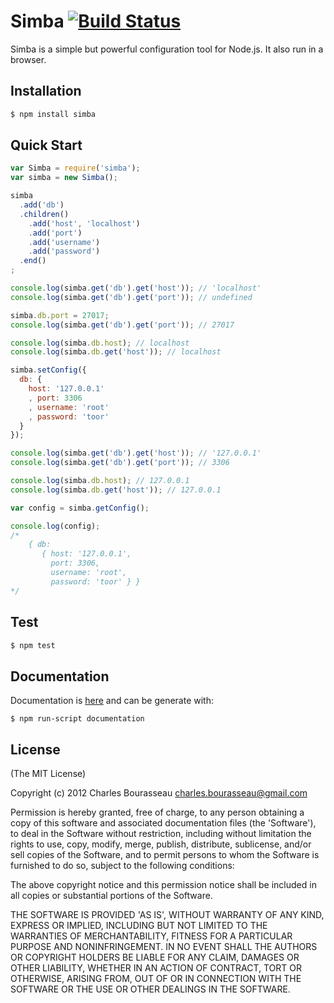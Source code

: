 # Simba [![Build Status](https://secure.travis-ci.org/cbou/simba.js.png)](http://travis-ci.org/cbou/simba.js)

Simba is a simple but powerful configuration tool for Node.js. It also run in a browser.

## Installation

```bash
$ npm install simba
```

## Quick Start

```javascript
var Simba = require('simba');
var simba = new Simba();

simba
  .add('db')
  .children() 
    .add('host', 'localhost')
    .add('port')
    .add('username')
    .add('password')
  .end()
;

console.log(simba.get('db').get('host')); // 'localhost'
console.log(simba.get('db').get('port')); // undefined

simba.db.port = 27017;
console.log(simba.get('db').get('port')); // 27017

console.log(simba.db.host); // localhost
console.log(simba.db.get('host')); // localhost

simba.setConfig({
  db: {
    host: '127.0.0.1'
    , port: 3306
    , username: 'root'
    , password: 'toor'
  }
});

console.log(simba.get('db').get('host')); // '127.0.0.1'
console.log(simba.get('db').get('port')); // 3306

console.log(simba.db.host); // 127.0.0.1
console.log(simba.db.get('host')); // 127.0.0.1

var config = simba.getConfig();

console.log(config);
/*
    { db: 
       { host: '127.0.0.1',
         port: 3306,
         username: 'root',
         password: 'toor' } }
*/
```

## Test

```bash
$ npm test
```

## Documentation

Documentation is [here](https://github.com/cbou/simba.js/blob/master/doc/api.md) and can be generate with:

    $ npm run-script documentation

## License

(The MIT License)

Copyright (c) 2012 Charles Bourasseau charles.bourasseau@gmail.com

Permission is hereby granted, free of charge, to any person obtaining a copy of this software and associated documentation files (the 'Software'), to deal in the Software without restriction, including without limitation the rights to use, copy, modify, merge, publish, distribute, sublicense, and/or sell copies of the Software, and to permit persons to whom the Software is furnished to do so, subject to the following conditions:

The above copyright notice and this permission notice shall be included in all copies or substantial portions of the Software.

THE SOFTWARE IS PROVIDED 'AS IS', WITHOUT WARRANTY OF ANY KIND, EXPRESS OR IMPLIED, INCLUDING BUT NOT LIMITED TO THE WARRANTIES OF MERCHANTABILITY, FITNESS FOR A PARTICULAR PURPOSE AND NONINFRINGEMENT. IN NO EVENT SHALL THE AUTHORS OR COPYRIGHT HOLDERS BE LIABLE FOR ANY CLAIM, DAMAGES OR OTHER LIABILITY, WHETHER IN AN ACTION OF CONTRACT, TORT OR OTHERWISE, ARISING FROM, OUT OF OR IN CONNECTION WITH THE SOFTWARE OR THE USE OR OTHER DEALINGS IN THE SOFTWARE.